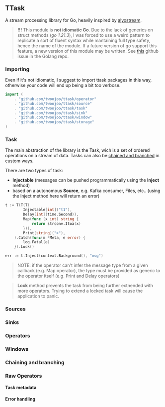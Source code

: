 ## TTask

A stream processing library for Go, heavily inspired by [alyxstream](https://github.com/smartpricing/alyxstream).

> **!!!** This module is **not idiomatic Go**. Due to the lack of generics on struct methods (*go 1.21.3*), I was forced to use a weird pattern to replicate a sort of fluent syntax while mantaining full type safety, hence the name of the module. If a future version of go support this feature, a new version of this module may be written. See [this](https://github.com/golang/go/issues/49085) github issue in the Golang repo.

### Importing

Even if it's not idiomatic, I suggest to import ttask packages in this way, otherwise your code will end up being a bit too verbose.

```go
import (
	. "github.com/twoojoo/ttask/operator"
	. "github.com/twoojoo/ttask/source"
	. "github.com/twoojoo/ttask/task"
	. "github.com/twoojoo/ttask/sink"
	. "github.com/twoojoo/ttask/window"
	. "github.com/twoojoo/ttask/storage"
)
```

### Task

The main abstraction of the library is the Task, wich is a set of ordered operations on a stream of data. Tasks can also be [chained and branched](#chainingandbranching) in custom ways. 

There are two types of task:

- **Injectable** (messages can be pushed programmatically using the **Inject** method)
- based on a autonomous **Source**, e.g. Kafka consumer, Files, etc.. (using the Inject method here will return an error)

```go
t := T(T(T(
		Injectable[int]("t1"),
		Delay[int](time.Second)),
		Map(func (x int) string {
			return strconv.Itoa(x)
		})),
		Print[string](">"),
	).Catch(func(m *Meta, e error) {
		log.Fatal(e)
	}).Lock()

err := t.Inject(context.Background(), "msg")
```

> NOTE: if the operator can't infer the message type from a given callback (e.g. Map operator), the type must be provided as generic to the operator itself (e.g. Print and Delay operators) 

> **Lock** method prevents the task from being further extnended with more operators. Trying to extend a locked task will cause the application to panic.

### Sources

### Sinks

### Operators

### Windows

### Chaining and branching

### Raw Operators

#### Task metadata

#### Error handling